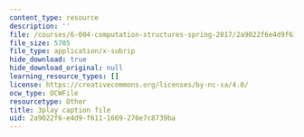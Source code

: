 ```yaml
---
content_type: resource
description: ''
file: /courses/6-004-computation-structures-spring-2017/2a9022f6e4d9f6111669276e7c8739ba_SlwUHJ4kgjI.srt
file_size: 5705
file_type: application/x-subrip
hide_download: true
hide_download_original: null
learning_resource_types: []
license: https://creativecommons.org/licenses/by-nc-sa/4.0/
ocw_type: OCWFile
resourcetype: Other
title: 3play caption file
uid: 2a9022f6-e4d9-f611-1669-276e7c8739ba
---
```

